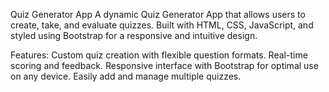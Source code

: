 Quiz Generator App
A dynamic Quiz Generator App that allows users to create, take, and evaluate quizzes. Built with HTML, CSS, JavaScript, and styled using Bootstrap for a responsive and intuitive design.

Features:
Custom quiz creation with flexible question formats.
Real-time scoring and feedback.
Responsive interface with Bootstrap for optimal use on any device.
Easily add and manage multiple quizzes.